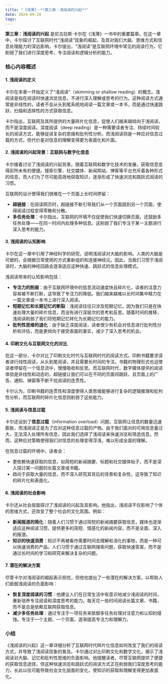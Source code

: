 ```yaml
---
title: "《浅薄》-**第三章：浅阅读的兴起**"
date: 2024-09-28
tags: 
---
```

**第三章：浅阅读的兴起** 是尼古拉斯·卡尔在《浅薄》一书中的重要篇章。在这一章中，卡尔探讨了互联网时代“浅阅读”现象的崛起，及其对我们大脑、思维方式和信息处理能力的深远影响。卡尔提出，“浅阅读”是互联网环境中常见的阅读行为，它削弱了我们进行深度思考、专注阅读和逻辑分析的能力。

### 核心内容概述

#### 1. **浅阅读的定义**
卡尔在本章一开始定义了“浅阅读”（skimming or shallow reading）的概念。浅阅读是指在阅读时快速浏览信息，不进行深入理解或思考的行为。这种阅读方式通常是非线性的，读者不会从头到尾系统地阅读一篇文章或一本书，而是通过快速跳跃、扫描和选择性的方式获取信息。

卡尔指出，互联网及其所提供的大量碎片化信息，促使人们越来越倾向于浅阅读，而不是深度阅读。深度阅读（deep reading）是一种需要读者专注、持续时间较长的阅读方式，能够促进复杂的思维和批判性分析。而浅阅读则是一种应对信息过载的方式，但代价是对信息的理解变得更为表面化和片面。

#### 2. **浅阅读的兴起背景：互联网与数字化信息**
卡尔接着讨论了浅阅读的兴起背景。随着互联网和数字化技术的发展，获取信息变得前所未有的便捷。搜索引擎、社交媒体、新闻网站、博客等平台充斥着各种形式的信息，而人们为了尽可能高效地获取知识，逐渐形成了快速浏览和跳跃式阅读的习惯。

互联网的设计使得我们很难在一个页面上长时间停留：
- **超链接**：在阅读网页时，超链接不断引导我们从一个页面跳到另一个页面，使得阅读过程变得零散和分散。
- **多任务处理**：卡尔指出，互联网的环境不仅促使我们快速切换页面，还鼓励多任务处理——在同一时间内处理多种信息。这削弱了我们专注于某一主题进行深入思考的能力。

#### 3. **浅阅读的认知影响**
卡尔在这一章中引用了神经科学的研究，说明浅阅读对大脑的影响。人类的大脑是可塑的，会根据日常使用的方式重新组织和连接神经元。因此，当我们习惯于浅阅读时，大脑的神经回路会逐渐适应这种快速、跳跃式的信息处理模式。

浅阅读带来的认知影响包括：
- **专注力的削弱**：由于互联网环境中的信息流动速度快且碎片化，读者的注意力容易被不断打断，这导致了专注力的降低。我们越来越难以长时间集中精力在一篇文章或一本书上进行深入阅读。
- **短期记忆和长期记忆的断裂**：浅阅读往往只涉及短期记忆，因为我们只是在快速处理大量的碎片信息，而没有进行深层次的思考和反思。随着时间的推移，浅阅读削弱了我们将短期记忆转化为长期记忆的能力。
- **批判性思维的退化**：由于缺乏深度阅读，读者很少有机会对信息进行批判性分析和评估，而是更倾向于接受表面的事实，减少了深入思考的机会。

#### 4. **印刷文化与互联网文化的对比**
在这一部分，卡尔对比了印刷文化时代与互联网时代的阅读方式。印刷书籍要求读者进行线性阅读，从头到尾阅读，并且需要长时间的专注。书籍的物理形式也迫使读者停留在一个信息流中，慢慢吸收和反思。而互联网时代，数字媒体提供的阅读体验是非线性和动态的，超链接让我们可以在不同的页面间跳跃，且页面上的广告、通知、弹窗等不断干扰阅读的连贯性。

卡尔认为，印刷书籍的连贯性和深度使得人类思维能够进行复杂的逻辑推理和批判性分析，而互联网的碎片化信息则削弱了这些能力。

#### 5. **浅阅读与信息过载**
卡尔还谈到了**信息过载**（information overload）问题。互联网让信息的数量迅速膨胀，而浅阅读正是为了应对这种信息过载的产物。由于我们面对的可用信息量过大，无法深入处理所有信息，因此我们选择了浅阅读来快速浏览和筛选信息。然而，这种应对策略使得我们对信息的处理变得浮浅，难以形成全面的理解。

在信息过载的环境中，读者会：
- 更依赖快速获取的信息，如简短的新闻摘要、标题和社交媒体帖子，而不是深入探讨某一问题的长篇文章或书籍。
- 趋向于获取大量的信息，而不深入研究其背后的背景和复杂性，这导致了知识的碎片化和表面化。

#### 6. **浅阅读的社会影响**
卡尔还从社会层面探讨了浅阅读的兴起及其影响。他指出，浅阅读不仅影响了个体的思维方式，还改变了整个社会的文化氛围。例如：
- **新闻报道的简化**：随着人们习惯于通过简短的新闻摘要获取信息，媒体也逐渐适应这种阅读习惯，提供更多的简短、情感化的新闻内容，而不是全面、深入的报道。
- **知识的快速消费**：知识不再被看作需要时间去理解和消化的事物，而是一种可以快速消费的产品。人们习惯于通过互联网搜索问题，获取快速答案，而不是通过长时间的学习和研究来解决复杂的问题。

#### 7. **潜在的解决方案**
尽管卡尔对浅阅读的崛起表示担忧，但他也提出了一些潜在的解决方案，以帮助人们抵御浅阅读的负面影响：
- **恢复深度阅读的习惯**：他建议人们在日常生活中有意识地减少浅阅读的时间，重新培养专注阅读和深度思考的能力。每天花一些时间阅读长篇文章、书籍，而不是总是依赖互联网获取信息。
- **减少多任务处理**：通过专注于一项任务来抵御多任务处理对注意力和认知的侵蚀。专注于一个主题、一个页面，逐渐提高专注力和理解力。

### 小结
《浅阅读的兴起》这一章详细分析了互联网时代碎片化信息如何改变了我们的阅读方式，并导致了浅阅读现象的普及。卡尔通过对比印刷文化和数字文化，揭示了浅阅读对大脑、记忆和批判性思维的负面影响。他提醒读者，尽管互联网提供了便捷的获取信息途径，但这种快速浏览和跳跃式的阅读方式正在削弱我们深度思考的能力，长此以往可能导致社会文化层面的变化，使知识的获取和理解变得更加表面化。